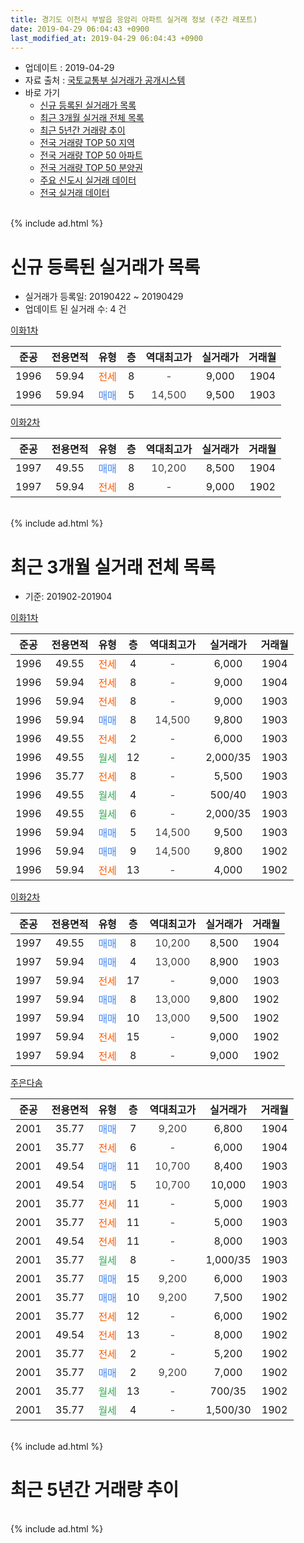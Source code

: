 ```yaml
---
title: 경기도 이천시 부발읍 응암리 아파트 실거래 정보 (주간 레포트)
date: 2019-04-29 06:04:43 +0900
last_modified_at: 2019-04-29 06:04:43 +0900
---
```


* 업데이트 : 2019-04-29
* 자료 출처 : [국토교통부 실거래가 공개시스템](http://rt.molit.go.kr)
* 바로 가기
    * [신규 등록된 실거래가 목록](#신규-등록된-실거래가-목록)
    * [최근 3개월 실거래 전체 목록](#최근-3개월-실거래-전체-목록)
    * [최근 5년간 거래량 추이](#최근-5년간-거래량-추이)
    * [전국 거래량 TOP 50 지역](https://inasie.github.io/apt-trade-info/최근-3개월-전국에서-가장-거래가-많이-발생한-지역)
    * [전국 거래량 TOP 50 아파트](https://inasie.github.io/apt-trade-info/최근-3개월-전국에서-가장-거래가-많이-발생한-아파트)
    * [전국 거래량 TOP 50 분양권](https://inasie.github.io/apt-trade-info/최근-3개월-전국에서-가장-거래가-많이-발생한-분양권)
    * [주요 신도시 실거래 데이터](https://inasie.github.io/apt-trade-info/주요-신도시)
    * [전국 실거래 데이터](https://inasie.github.io/apt-trade-info/전국)
<br>
{% include ad.html %}
<br>

# 신규 등록된 실거래가 목록
* 실거래가 등록일: 20190422 ~ 20190429
* 업데이트 된 실거래 수: 4 건


[이화1차](https://search.naver.com/search.naver?query=%EA%B2%BD%EA%B8%B0%EB%8F%84+%EC%9D%B4%EC%B2%9C%EC%8B%9C+%EB%B6%80%EB%B0%9C%EC%9D%8D+%EC%9D%91%EC%95%94%EB%A6%AC+%EC%9D%B4%ED%99%941%EC%B0%A8)

|준공|전용면적|유형|층|역대최고가|실거래가|거래월|
|:---:|:---:|:---:|:---:|:---:|:---:|:---:|
|1996|59.94|<span style="color:#ff5a00">전세</span>|8|<span style="color:#444444">-</span>|9,000|1904|
|1996|59.94|<span style="color:#4285f3">매매</span>|5|<span style="color:#444444">14,500</span>|9,500|1903|

[이화2차](https://search.naver.com/search.naver?query=%EA%B2%BD%EA%B8%B0%EB%8F%84+%EC%9D%B4%EC%B2%9C%EC%8B%9C+%EB%B6%80%EB%B0%9C%EC%9D%8D+%EC%9D%91%EC%95%94%EB%A6%AC+%EC%9D%B4%ED%99%942%EC%B0%A8)

|준공|전용면적|유형|층|역대최고가|실거래가|거래월|
|:---:|:---:|:---:|:---:|:---:|:---:|:---:|
|1997|49.55|<span style="color:#4285f3">매매</span>|8|<span style="color:#444444">10,200</span>|8,500|1904|
|1997|59.94|<span style="color:#ff5a00">전세</span>|8|<span style="color:#444444">-</span>|9,000|1902|


<br>
{% include ad.html %}
<br>

# 최근 3개월 실거래 전체 목록
* 기준: 201902-201904


[이화1차](https://search.naver.com/search.naver?query=%EA%B2%BD%EA%B8%B0%EB%8F%84+%EC%9D%B4%EC%B2%9C%EC%8B%9C+%EB%B6%80%EB%B0%9C%EC%9D%8D+%EC%9D%91%EC%95%94%EB%A6%AC+%EC%9D%B4%ED%99%941%EC%B0%A8)

|준공|전용면적|유형|층|역대최고가|실거래가|거래월|
|:---:|:---:|:---:|:---:|:---:|:---:|:---:|
|1996|49.55|<span style="color:#ff5a00">전세</span>|4|<span style="color:#444444">-</span>|6,000|1904|
|1996|59.94|<span style="color:#ff5a00">전세</span>|8|<span style="color:#444444">-</span>|9,000|1904|
|1996|59.94|<span style="color:#ff5a00">전세</span>|8|<span style="color:#444444">-</span>|9,000|1903|
|1996|59.94|<span style="color:#4285f3">매매</span>|8|<span style="color:#444444">14,500</span>|9,800|1903|
|1996|49.55|<span style="color:#ff5a00">전세</span>|2|<span style="color:#444444">-</span>|6,000|1903|
|1996|49.55|<span style="color:#34a853">월세</span>|12|<span style="color:#444444">-</span>|2,000/35|1903|
|1996|35.77|<span style="color:#ff5a00">전세</span>|8|<span style="color:#444444">-</span>|5,500|1903|
|1996|49.55|<span style="color:#34a853">월세</span>|4|<span style="color:#444444">-</span>|500/40|1903|
|1996|49.55|<span style="color:#34a853">월세</span>|6|<span style="color:#444444">-</span>|2,000/35|1903|
|1996|59.94|<span style="color:#4285f3">매매</span>|5|<span style="color:#444444">14,500</span>|9,500|1903|
|1996|59.94|<span style="color:#4285f3">매매</span>|9|<span style="color:#444444">14,500</span>|9,800|1902|
|1996|59.94|<span style="color:#ff5a00">전세</span>|13|<span style="color:#444444">-</span>|4,000|1902|

[이화2차](https://search.naver.com/search.naver?query=%EA%B2%BD%EA%B8%B0%EB%8F%84+%EC%9D%B4%EC%B2%9C%EC%8B%9C+%EB%B6%80%EB%B0%9C%EC%9D%8D+%EC%9D%91%EC%95%94%EB%A6%AC+%EC%9D%B4%ED%99%942%EC%B0%A8)

|준공|전용면적|유형|층|역대최고가|실거래가|거래월|
|:---:|:---:|:---:|:---:|:---:|:---:|:---:|
|1997|49.55|<span style="color:#4285f3">매매</span>|8|<span style="color:#444444">10,200</span>|8,500|1904|
|1997|59.94|<span style="color:#4285f3">매매</span>|4|<span style="color:#444444">13,000</span>|8,900|1903|
|1997|59.94|<span style="color:#ff5a00">전세</span>|17|<span style="color:#444444">-</span>|9,000|1903|
|1997|59.94|<span style="color:#4285f3">매매</span>|8|<span style="color:#444444">13,000</span>|9,800|1902|
|1997|59.94|<span style="color:#4285f3">매매</span>|10|<span style="color:#444444">13,000</span>|9,500|1902|
|1997|59.94|<span style="color:#ff5a00">전세</span>|15|<span style="color:#444444">-</span>|9,000|1902|
|1997|59.94|<span style="color:#ff5a00">전세</span>|8|<span style="color:#444444">-</span>|9,000|1902|

[주은다솜](https://search.naver.com/search.naver?query=%EA%B2%BD%EA%B8%B0%EB%8F%84+%EC%9D%B4%EC%B2%9C%EC%8B%9C+%EB%B6%80%EB%B0%9C%EC%9D%8D+%EC%9D%91%EC%95%94%EB%A6%AC+%EC%A3%BC%EC%9D%80%EB%8B%A4%EC%86%9C)

|준공|전용면적|유형|층|역대최고가|실거래가|거래월|
|:---:|:---:|:---:|:---:|:---:|:---:|:---:|
|2001|35.77|<span style="color:#4285f3">매매</span>|7|<span style="color:#444444">9,200</span>|6,800|1904|
|2001|35.77|<span style="color:#ff5a00">전세</span>|6|<span style="color:#444444">-</span>|6,000|1904|
|2001|49.54|<span style="color:#4285f3">매매</span>|11|<span style="color:#444444">10,700</span>|8,400|1903|
|2001|49.54|<span style="color:#4285f3">매매</span>|5|<span style="color:#444444">10,700</span>|10,000|1903|
|2001|35.77|<span style="color:#ff5a00">전세</span>|11|<span style="color:#444444">-</span>|5,000|1903|
|2001|35.77|<span style="color:#ff5a00">전세</span>|11|<span style="color:#444444">-</span>|5,000|1903|
|2001|49.54|<span style="color:#ff5a00">전세</span>|11|<span style="color:#444444">-</span>|8,000|1903|
|2001|35.77|<span style="color:#34a853">월세</span>|8|<span style="color:#444444">-</span>|1,000/35|1903|
|2001|35.77|<span style="color:#4285f3">매매</span>|15|<span style="color:#444444">9,200</span>|6,000|1903|
|2001|35.77|<span style="color:#4285f3">매매</span>|10|<span style="color:#444444">9,200</span>|7,500|1902|
|2001|35.77|<span style="color:#ff5a00">전세</span>|12|<span style="color:#444444">-</span>|6,000|1902|
|2001|49.54|<span style="color:#ff5a00">전세</span>|13|<span style="color:#444444">-</span>|8,000|1902|
|2001|35.77|<span style="color:#ff5a00">전세</span>|2|<span style="color:#444444">-</span>|5,200|1902|
|2001|35.77|<span style="color:#4285f3">매매</span>|2|<span style="color:#444444">9,200</span>|7,000|1902|
|2001|35.77|<span style="color:#34a853">월세</span>|13|<span style="color:#444444">-</span>|700/35|1902|
|2001|35.77|<span style="color:#34a853">월세</span>|4|<span style="color:#444444">-</span>|1,500/30|1902|


<br>
{% include ad.html %}
<br>

# 최근 5년간 거래량 추이


<div style="width:100%;">
    <canvas id="deal_progress" height="200"></canvas>
</div>

<script>
new Chart(document.getElementById("deal_progress"), {
    type: 'line',
    data: {
        labels: ['201404','201405','201406','201407','201408','201409','201410','201411','201412','201501','201502','201503','201504','201505','201506','201507','201508','201509','201510','201511','201512','201601','201602','201603','201604','201605','201606','201607','201608','201609','201610','201611','201612','201701','201702','201703','201704','201705','201706','201707','201708','201709','201710','201711','201712','201801','201802','201803','201804','201805','201806','201807','201808','201809','201810','201811','201812','201901','201902','201903','201904'],
        datasets: [{
            label: '매매',
            pointRadius: 1,
            data: [9, 17, 6, 6, 8, 6, 14, 12, 10, 13, 4, 18, 11, 10, 13, 9, 8, 12, 15, 3, 5, 10, 7, 6, 12, 3, 6, 9, 4, 7, 8, 7, 8, 8, 6, 11, 8, 4, 10, 13, 9, 10, 9, 10, 8, 9, 2, 8, 3, 5, 8, 3, 6, 2, 7, 1, 8, 3, 5, 6, 2],
            borderColor: "rgba(255, 201, 14, 1)",
            backgroundColor: "rgba(255, 201, 14, 0.5)",
            fill: false,
            lineTension: 0
        },{
            label: '전월세',
            pointRadius: 1,
            data: [15, 16, 16, 16, 20, 18, 24, 19, 12, 12, 11, 27, 28, 22, 17, 16, 18, 10, 22, 13, 9, 16, 12, 20, 21, 6, 8, 5, 9, 12, 24, 11, 13, 6, 7, 8, 15, 4, 16, 9, 13, 12, 16, 11, 6, 7, 5, 12, 14, 7, 9, 8, 12, 8, 7, 7, 5, 12, 8, 11, 3],
            borderColor: "rgba(0, 141, 185, 1)",
            backgroundColor: "rgba(0, 141, 185, 0.5)",
            fill: false,
            lineTension: 0
        }
        ]
    },
    options: {
        responsive: true,
        title: {
            display: false
        },
        tooltips: {
            mode: 'index',
            intersect: false
        },
        hover: {
            mode: 'nearest',
            intersect: true
        },
        scales: {
            xAxes: [{
                display: true,
                scaleLabel: {
                    display: true,
                    labelString: '년/월'
                }
            }],
            yAxes: [{
                display: true,
                ticks: {
                    suggestedMin: 0,
                },
                scaleLabel: {
                    display: true,
                    labelString: '실거래 수'
                }
            }]
        }
    }
});

</script>


<br>
{% include ad.html %}
<br>

